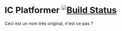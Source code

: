 # IC Platformer [![Build Status](https://travis-ci.com/zyuiop/ic-platformer.svg?token=UnxVKtRtysz48hf11ok6&branch=master)](https://travis-ci.com/zyuiop/ic-platformer)

Ceci est un nom très original, n'est ce pas ?